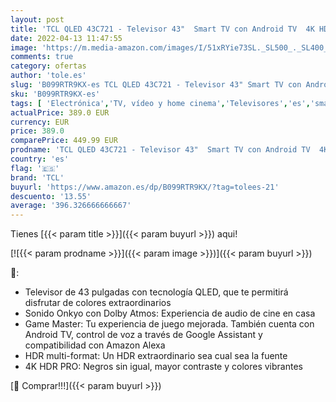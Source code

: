 ```yaml
---
layout: post
title: 'TCL QLED 43C721 - Televisor 43"  Smart TV con Android TV  4K HDR Pro  HDR Multi-Format  Game Master  Sonido Dolby Atmos  Motion Clarity  Google Assistant Incorporado  Brushed silver metal front'
date: 2022-04-13 11:47:55
image: 'https://m.media-amazon.com/images/I/51xRYie73SL._SL500_._SL400_.jpg'
comments: true
category: ofertas
author: 'tole.es'
slug: 'B099RTR9KX-es TCL QLED 43C721 - Televisor 43" Smart TV con Android TV 4K...'
sku: 'B099RTR9KX-es'
tags: [ 'Electrónica','TV, vídeo y home cinema','Televisores','es','smart','tcl','televisor','tv', ]
actualPrice: 389.0 EUR
currency: EUR
price: 389.0
comparePrice: 449.99 EUR
prodname: 'TCL QLED 43C721 - Televisor 43"  Smart TV con Android TV  4K HDR Pro  HDR Multi-Format  Game Master  Sonido Dolby Atmos  Motion Clarity  Google Assistant Incorporado  Brushed silver metal front'
country: 'es'
flag: '🇪🇸'
brand: 'TCL'
buyurl: 'https://www.amazon.es/dp/B099RTR9KX/?tag=tolees-21'
descuento: '13.55'
average: '396.326666666667'
---
```


Tienes [{{< param title >}}]({{< param buyurl >}}) aqui!

[![{{< param prodname >}}]({{< param image >}})]({{< param buyurl >}})

🔎:

- Televisor de 43 pulgadas con tecnología QLED, que te permitirá disfrutar de colores extraordinarios
- Sonido Onkyo con Dolby Atmos: Experiencia de audio de cine en casa
- Game Master: Tu experiencia de juego mejorada. También cuenta con Android TV, control de voz a través de Google Assistant y compatibilidad con Amazon Alexa
- HDR multi-format: Un HDR extraordinario sea cual sea la fuente
- 4K HDR PRO: Negros sin igual, mayor contraste y colores vibrantes

[🛒 Comprar!!!]({{< param buyurl >}})
